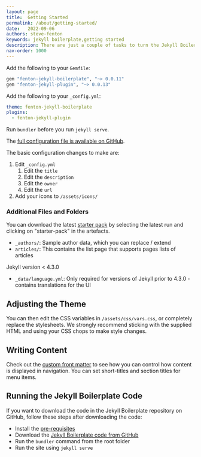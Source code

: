 ```yaml
---
layout: page
title:  Getting Started
permalink: /about/getting-started/
date:   2022-09-06
authors: steve-fenton
keywords: jekyll boilerplate,getting started
description: There are just a couple of tasks to turn the Jekyll Boilerplate into your own working website.
nav-order: 1000
---
```


Add the following to your `Gemfile`:

```ruby
gem "fenton-jekyll-boilerplate", "~> 0.0.11"
gem "fenton-jekyll-plugin", "~> 0.0.13"
```

Add the following to your `_config.yml`:

```yaml
theme: fenton-jekyll-boilerplate
plugins:
  - fenton-jekyll-plugin
```

Run `bundler` before you run `jekyll serve`.

The [full configuration file is available on GitHub](https://github.com/Steve-Fenton/jekyll-boilerplate/blob/main/_config.yml).

The basic configuration changes to make are:

1. Edit `_config.yml`
   1. Edit the `title`
   2. Edit the `description`
   3. Edit the `owner`
   4. Edit the `url`
2. Add your icons to `/assets/icons/`

### Additional Files and Folders

You can download the latest [starter pack](https://github.com/Steve-Fenton/jekyll-boilerplate/actions/workflows/build-jekyll.yml) by selecting the latest run and clicking on "starter-pack" in the artefacts.

- `_authors/`: Sample author data, which you can replace / extend
- `articles/`: This contains the list page that supports pages lists of articles

Jekyll version < 4.3.0

- `_data/language.yml`: Only required for versions of Jekyll prior to 4.3.0 - contains translations for the UI

## Adjusting the Theme

You can then edit the CSS variables in `/assets/css/vars.css`, or completely replace the stylesheets. We strongly recommend sticking with the supplied HTML and using your CSS chops to make style changes.

## Writing Content

Check out the [custom front matter](/about/front-matter/) to see how you can control how content is displayed in navigation. You can set short-titles and section titles for menu items.


## Running the Jekyll Boilerplate Code

If you want to download the code in the Jekyll Boilerplate repository on GitHub, follow these steps after downloading the code:

- Install the [pre-requisites](https://jekyllrb.com/docs/)
- Download the [Jekyll Boilerplate code from GitHub](https://github.com/Steve-Fenton/jekyll-boilerplate)
- Run the `bundler` command from the root folder
- Run the site using `jekyll serve`